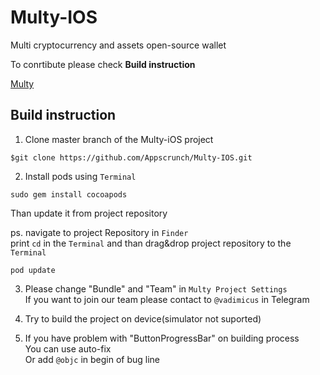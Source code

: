 # Multy-IOS

Multi cryptocurrency and assets open-source wallet

To conrtibute please check **Build instruction**

[Multy](http://multy.io)

## Build instruction

1. Clone master branch of the Multy-iOS project
```
$git clone https://github.com/Appscrunch/Multy-IOS.git
```

2. Install pods using ``` Terminal ```  <br />
```
sudo gem install cocoapods
```
   Than update it from project repository <br />
   
   
   ps. navigate to project Repository in ```Finder```<br />
   print ```cd``` in the ```Terminal``` and than drag&drop project repository to the ``` Terminal ```
   
```
pod update
```

3. Please change  "Bundle" and "Team" in ```Multy Project Settings```<br />
   If you want to join our team please contact to ``` @vadimicus ```  in Telegram

4. Try to build the project on device(simulator not suported)

5. If you have problem with "ButtonProgressBar" on building process<br />
    You can use auto-fix<br />
    Or add ``` @objc ``` in begin of bug line



